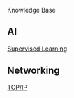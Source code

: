 Knowledge Base

## AI
[Supervised Learning](supervised_learning.md)

## Networking
[TCP/IP](tcpip.md)